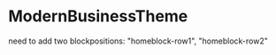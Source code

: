 ModernBusinessTheme
===================

need to add two blockpositions: "homeblock-row1", "homeblock-row2"